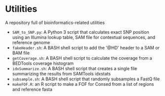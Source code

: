 # Utilities
A repository full of bioinformatics-related utilities


- `SAM_to_SNP.py`: A Python 3 script that calculates exact SNP position using an Illumina lookup table, SAM file for contextual sequences, and reference genome
- `fakeHeader.sh`: A BASH shell script to add the '@HD' header to a SAM or BAM file
- `getCoverage.sh`: A BASH shell script to calculate the coverage from a BEDTools coverage histogram
- `idxSummarize.sh`: A BASH shell script that creates a single file summarizing the results from SAMTools idxstats
- `subsample.sh`: A BASH shell script that randomly subsamples a FastQ file
- `makeFOF.R`: an R script to make a FOF for Consed from a list of regions and reference fasta

